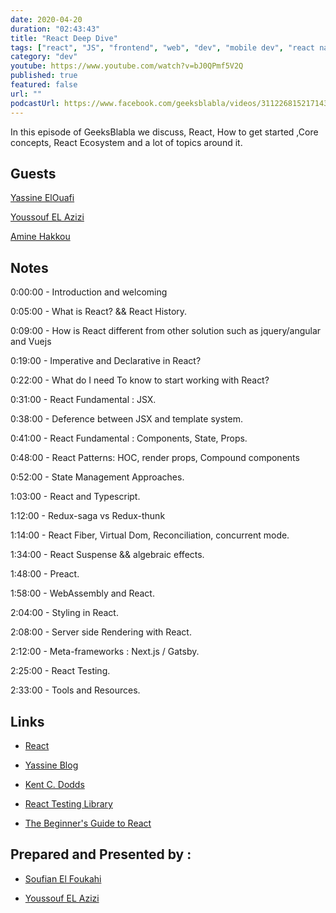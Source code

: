 ```yaml
---
date: 2020-04-20
duration: "02:43:43"
title: "React Deep Dive"
tags: ["react", "JS", "frontend", "web", "dev", "mobile dev", "react native"]
category: "dev"
youtube: https://www.youtube.com/watch?v=bJ0QPmf5V2Q
published: true
featured: false
url: ""
podcastUrl: https://www.facebook.com/geeksblabla/videos/3112268152171433/
---
```


In this episode of GeeksBlabla we discuss, React, How to get started ,Core concepts, React Ecosystem and a lot of topics around it.

## Guests

[Yassine ElOuafi](https://twitter.com/YassineElouafi2)

[Youssouf EL Azizi](https://elazizi.com/)

[Amine Hakkou](https://www.hakkou.me/)

## Notes

0:00:00 - Introduction and welcoming

0:05:00 - What is React? && React History.

0:09:00 - How is React different from other solution such as jquery/angular and Vuejs

0:19:00 - Imperative and Declarative in React?

0:22:00 - What do I need To know to start working with React?

0:31:00 - React Fundamental : JSX.

0:38:00 - Deference between JSX and template system.

0:41:00 - React Fundamental : Components, State, Props.

0:48:00 - React Patterns: HOC, render props, Compound components

0:52:00 - State Management Approaches.

1:03:00 - React and Typescript.

1:12:00 - Redux-saga vs Redux-thunk

1:14:00 - React Fiber, Virtual Dom, Reconciliation, concurrent mode.

1:34:00 - React Suspense && algebraic effects.

1:48:00 - Preact.

1:58:00 - WebAssembly and React.

2:04:00 - Styling in React.

2:08:00 - Server side Rendering with React.

2:12:00 - Meta-frameworks : Next.js / Gatsby.

2:25:00 - React Testing.

2:33:00 - Tools and Resources.

## Links

- [React](https://reactjs.org/)

- [Yassine Blog ](https://abstractfun.com/)

- [Kent C. Dodds](https://kentcdodds.com/)

- [React Testing Library](https://testing-library.com/docs/react-testing-library/intro)

- [The Beginner's Guide to React](https://egghead.io/courses/the-beginner-s-guide-to-react)

## Prepared and Presented by :

- [Soufian El Foukahi](https://twitter.com/soufianelf/)

- [Youssouf EL Azizi](https://elazizi.com/)
